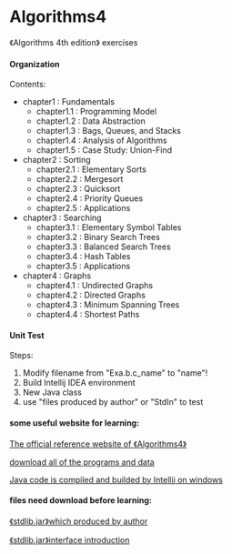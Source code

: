 # Algorithms4
《Algorithms 4th edition》 exercises

#### Organization
Contents:
* chapter1 : Fundamentals
   * chapter1.1 : Programming Model
   * chapter1.2 : Data Abstraction
   * chapter1.3 : Bags, Queues, and Stacks
   * chapter1.4 : Analysis of Algorithms
   * chapter1.5 : Case Study: Union-Find
* chapter2 : Sorting
   * chapter2.1 : Elementary Sorts
   * chapter2.2 : Mergesort
   * chapter2.3 : Quicksort
   * chapter2.4 : Priority Queues
   * chapter2.5 : Applications
* chapter3 : Searching
   * chapter3.1 : Elementary Symbol Tables
   * chapter3.2 : Binary Search Trees
   * chapter3.3 : Balanced Search Trees
   * chapter3.4 : Hash Tables
   * chapter3.5 : Applications
* chapter4 : Graphs
   * chapter4.1 : Undirected Graphs
   * chapter4.2 : Directed Graphs
   * chapter4.3 : Minimum Spanning Trees
   * chapter4.4 : Shortest Paths

#### Unit Test
Steps:
1. Modify filename from "Exa.b.c_name" to "name"! 
2. Build Intellij IDEA environment
3. New Java class
4. use "files produced by author" or "StdIn" to test

#### some useful website for learning:

[The official reference website of 《Algorithms4》](https://algs4.cs.princeton.edu/home/)

[download all of the programs and data](https://algs4.cs.princeton.edu/code/)

[Java code is compiled and builded by Intellij on windows](https://lift.cs.princeton.edu/java/windows/)

#### files need download before learning:

[《stdlib.jar》which produced by author](https://introcs.cs.princeton.edu/java/stdlib/)

[《stdlib.jar》interface introduction](https://algs4.cs.princeton.edu/code/javadoc/edu/princeton/cs/algs4/)
